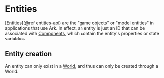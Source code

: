 # Entities

[Entities](@ref entities-api) are the "game objects" or "model entities" in applications that use Ark.
In effect, an entity is just an ID that can be associated with [Components](@ref),
which contain the entity's properties or state variables.

## Entity creation

An entity can only exist in a [World](@ref), and thus can only be created through a World.
